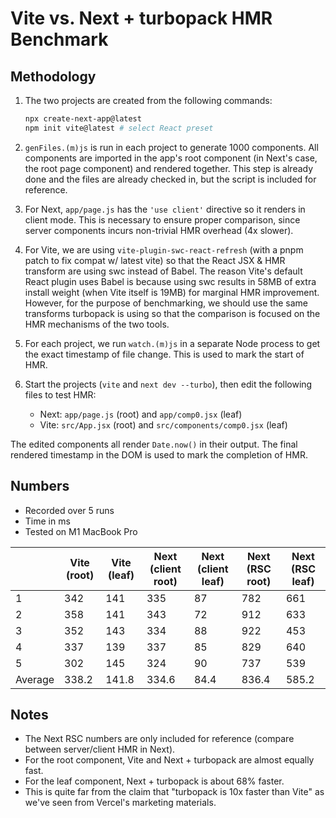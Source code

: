# Vite vs. Next + turbopack HMR Benchmark

## Methodology

1. The two projects are created from the following commands:

   ```sh
   npx create-next-app@latest
   npm init vite@latest # select React preset
   ```

2. `genFiles.(m)js` is run in each project to generate 1000 components. All components are imported in the app's root component (in Next's case, the root page component) and rendered together. This step is already done and the files are already checked in, but the script is included for reference.

3. For Next, `app/page.js` has the `'use client'` directive so it renders in client mode. This is necessary to ensure proper comparison, since server components incurs non-trivial HMR overhead (4x slower).

4. For Vite, we are using `vite-plugin-swc-react-refresh` (with a pnpm patch to fix compat w/ latest vite) so that the React JSX & HMR transform are using swc instead of Babel. The reason Vite's default React plugin uses Babel is because using swc results in 58MB of extra install weight (when Vite itself is 19MB) for marginal HMR improvement. However, for the purpose of benchmarking, we should use the same transforms turbopack is using so that the comparison is focused on the HMR mechanisms of the two tools.

5. For each project, we run `watch.(m)js` in a separate Node process to get the exact timestamp of file change. This is used to mark the start of HMR.

6. Start the projects (`vite` and `next dev --turbo`), then edit the following files to test HMR:

   - Next: `app/page.js` (root) and `app/comp0.jsx` (leaf)
   - Vite: `src/App.jsx` (root) and `src/components/comp0.jsx` (leaf)

The edited components all render `Date.now()` in their output. The final rendered timestamp in the DOM is used to mark the completion of HMR.

## Numbers

- Recorded over 5 runs
- Time in ms
- Tested on M1 MacBook Pro

|         | Vite (root) | Vite (leaf) | Next (client root) | Next (client leaf) | Next (RSC root) | Next (RSC leaf) |
| ------- | ----------- | ----------- | ------------------ | ------------------ | --------------- | --------------- |
| 1       | 342         | 141         | 335                | 87                 | 782             | 661             |
| 2       | 358         | 141         | 343                | 72                 | 912             | 633             |
| 3       | 352         | 143         | 334                | 88                 | 922             | 453             |
| 4       | 337         | 139         | 337                | 85                 | 829             | 640             |
| 5       | 302         | 145         | 324                | 90                 | 737             | 539             |
| Average | 338.2       | 141.8       | 334.6              | 84.4               | 836.4           | 585.2           |

## Notes

- The Next RSC numbers are only included for reference (compare between server/client HMR in Next).
- For the root component, Vite and Next + turbopack are almost equally fast.
- For the leaf component, Next + turbopack is about 68% faster.
- This is quite far from the claim that "turbopack is 10x faster than Vite" as we've seen from Vercel's marketing materials.
